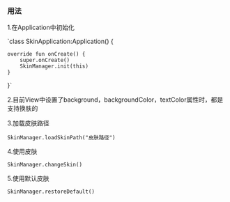 ### 用法

1.在Application中初始化

`class SkinApplication:Application() {

    override fun onCreate() {
        super.onCreate()
        SkinManager.init(this)
    }

}`

2.目前View中设置了background，backgroundColor，textColor属性时，都是支持换肤的

3.加载皮肤路径

`SkinManager.loadSkinPath("皮肤路径")`

4.使用皮肤

`SkinManager.changeSkin()`

5.使用默认皮肤

`SkinManager.restoreDefault()`
